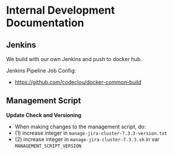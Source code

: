 # Internal Development Documentation

## Jenkins

We build with our own Jenkins and push to docker hub.

Jenkins Pipeline Job Config:

 * https://github.com/codeclou/docker-common-build


## Management Script

**Update Check and Versioning**

  * When making changes to the management script, do:
  * (1) increase integer in `manage-jira-cluster-7.3.3-version.txt`
  * (2) increase integer in `manage-jira-cluster-7.3.3.sh` in var `MANAGEMENT_SCRIPT_VERSION`

